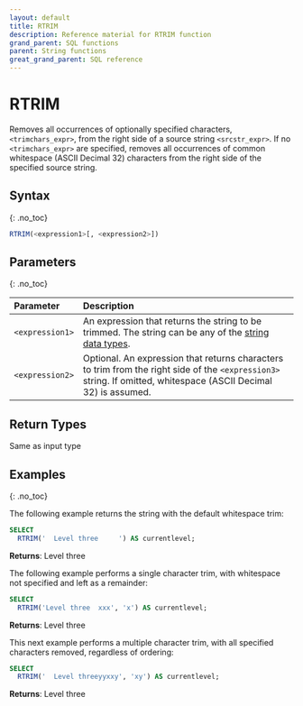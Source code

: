 ```yaml
---
layout: default
title: RTRIM
description: Reference material for RTRIM function
grand_parent: SQL functions
parent: String functions
great_grand_parent: SQL reference
---
```


# RTRIM

Removes all occurrences of optionally specified characters, `<trimchars_expr>`, from the right side of a source string `<srcstr_expr>`. If no `<trimchars_expr>` are specified, removes all occurrences of common whitespace (ASCII Decimal 32) characters from the right side of the specified source string.

## Syntax
{: .no_toc}

```sql
RTRIM(<expression1>[, <expression2>])
```
## Parameters 
{: .no_toc}

| Parameter        | Description                |
| :--------------- | :------------------------- |
| `<expression1>`  | An expression that returns the string to be trimmed. The string can be any of the [string data types](../../data-types.md#string).|
| `<expression2>` | Optional. An expression that returns characters to trim from the right side of the `<expression3>` string. If omitted, whitespace (ASCII Decimal 32) is assumed. |

## Return Types 
Same as input type 

## Examples
{: .no_toc}

The following example returns the string with the default whitespace trim: 

```sql
SELECT
  RTRIM('  Level three     ') AS currentlevel;
```

**Returns**: Level three



The following example performs a single character trim, with whitespace not specified and left as a remainder:

```sql
SELECT
  RTRIM('Level three  xxx', 'x') AS currentlevel;
```

**Returns**: Level three

This next example performs a multiple character trim, with all specified characters removed, regardless of ordering:

```sql
SELECT
  RTRIM('  Level threeyyxxy', 'xy') AS currentlevel;
```

**Returns**: Level three 